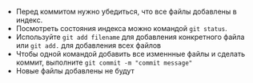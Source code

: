 * Перед коммитом нужно убедиться, что все файлы добавлены в индекс.
* Посмотреть состояния индекса можно командой `git status`.
* Используйте `git add filename` для добавления конкретного файла или `git add.` для добавления всех файлов
* Чтобы одной командой добавить все изменнные файлы и сделать коммит, выполните `git commit -m "commit message"`
* Новые файлы добавлены не будут
